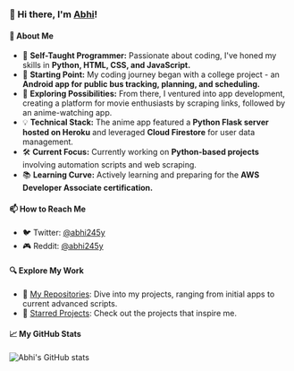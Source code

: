 
### 👋 Hi there, I'm [Abhi](https://github.com/abhi245y)!

#### 🚀 About Me
- 🌱 **Self-Taught Programmer:** Passionate about coding, I've honed my skills in **Python, HTML, CSS, and JavaScript.**
- 📱 **Starting Point:** My coding journey began with a college project - an **Android app for public bus tracking, planning, and scheduling.**
- 🎥 **Exploring Possibilities:** From there, I ventured into app development, creating a platform for movie enthusiasts by scraping links, followed by an anime-watching app.
- 💡 **Technical Stack:** The anime app featured a **Python Flask server hosted on Heroku** and leveraged **Cloud Firestore** for user data management.
- 🛠️ **Current Focus:** Currently working on **Python-based projects** involving automation scripts and web scraping.
- 📚 **Learning Curve:** Actively learning and preparing for the **AWS Developer Associate certification.**

#### 📫 How to Reach Me
- 🐦 Twitter: [@abhi245y](https://twitter.com/abhi245y)
- 🎮 Reddit: [@abhi245y](https://www.reddit.com/user/abhi245y)

#### 🔍 Explore My Work
- 📁 [My Repositories](https://github.com/abhi245y?tab=repositories): Dive into my projects, ranging from initial apps to current advanced scripts.
- 🌟 [Starred Projects](https://github.com/abhi245y?tab=stars): Check out the projects that inspire me.

#### 📈 My GitHub Stats
![Abhi's GitHub stats](https://github-readme-stats.vercel.app/api?username=abhi245y&show_icons=true&theme=radical)
